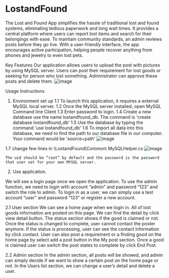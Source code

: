# LostandFound

The Lost and Found App simplifies the hassle of traditional lost and found systems, eliminating tedious paperwork and long wait times. It provides a central platform where users can report lost items and search for their belongings with ease. To maintain community standards, an admin reviews posts before they go live. With a user-friendly interface, the app encourages active participation, helping people recover anything from phones and jewelry to even lost pets.

Key Features
Our application allows users to upload the post with pictures by using MySQL server. Users can post their requirement for lost goods or seeking for person who lost something. Administrator can approve these posts and delete them.
![image](https://github.com/user-attachments/assets/1844cff5-b96f-4f6d-9e41-2ae2049e4e96)



Usage Instructions
1.	Environment set up
1.1 To launch this application, it requires a external MySQL local server. 
1.2  Once the MySQL server installed, open MySQL Command line Client
1.3 Enter password to login.
1.4 Create a new database use the name lostandfound_db. The command is 'create database lostandfound_db'
1.5 Use the database by typing the command 'use lostandfound_db'
1.6 To import all data into this database, we need to find the path to our database file in our computer. Your command would be 'source+path'
  ![image](https://github.com/user-attachments/assets/8cc05f6c-c491-497c-b8f8-c973ab4df721)

1.7 change few lines in \LostandFound\Common\ MySQLHelper.cs 
  ![image](https://github.com/user-attachments/assets/5fb78c4d-64c8-41ac-9c05-f06c1158ec95)

    The uid should be “root” by default and the password is the password that user set for your own MYSQL server.

2.	Use application.
  
We will see a login page once we open the application. To use the admin function, we need to login with account “admin” and password “123” and switch the role to admin. To login in as a user, we can simply use a test account “user” and password “123” or register a new account. 

2.1 User section
  We can see a home page when we login in. 
  All of lost goods information are posted on this page. We can find the detail by click view detail button. 
  The status section shows if the good is claimed or not. Once the status is changed to complete, user cannot contact the poster anymore. If the status is processing, user     can see the contact information by click contact. 
  User can also post a requirement or a finding good on the home page by select add a post button in the My post section. 
  Once a good is claimed user can switch the post states to complete by click End Post.
  
 
2.2 Admin section
  In the admin section, all posts will be showed, and admin can simply decide if we want to show a certain post on the home page or not. 
  In the Users list section, we can change a user’s detail and delete a user. 



